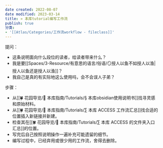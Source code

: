 ```yaml
---
date created: 2022-08-07
date modified: 2023-03-14
title: » 本库tutorial编写工作流
publish: true
分类:
- '[[Atlas/Categories/工作流workflow - fileclass]]'
---
```

提问：

- 这条说明面向什么段位的读者，给读者带来什么？
- 我是要[[Spaces/3-Resource/有意思的语言/俗语/🪞授人以鱼不如授人以渔\|授人以鱼还是授人以渔]]？
- 我自己是真的有实际地这么使用吗，会不会误人子弟？

步骤：

- 从[[🍀 花园导览/🧰 本库指南/Tutorials/§ 本库obsidian使用说明书]]找寻灵感和原始材料。
- 从[[🍀 花园导览/🧰 本库指南/Tutorials/∑ 本库 ACCESS 工作流汇总]]找合适的位置插入新链接并新建。
- 检查其在[[🍀 花园导览/🧰 本库指南/Tutorials/∑ 本库 ACCESS 的文件夹入口汇总]]的位置。
- 写完后自己按照说明操作一遍补充可能遗留的细节。
- 编写过程中，已经弃用或很少用的工作流，舍得去删除。